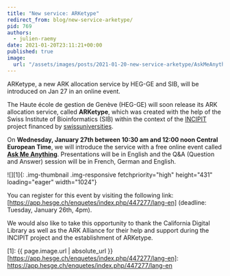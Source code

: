 ```yaml
---
title: "New service: ARKetype"
redirect_from: blog/new-service-arketype/
pid: 769
authors:
  - julien-raemy
date: 2021-01-20T23:11:21+00:00
published: true
image:
  url: "/assets/images/posts/2021-01-20-new-service-arketype/AskMeAnything-2048x862.png"
---
```


ARKetype, a new ARK allocation service by HEG-GE and SIB, will be introduced
on Jan 27 in an online event.

<!--more-->

The Haute école de gestion de Genève (HEG-GE) will soon release its ARK
allocation service, called **ARKetype**, which was created with the help of
the Swiss Institute of Bioinformatics (SIB) within the context of the
[INCIPIT] project financed by [swissuniversities].

On **Wednesday, January 27th between 10:30 am and 12:00 noon Central European
Time**, we will introduce the service with a free online event called **[Ask
Me Anything]**. Presentations will be in English and the Q&A (Question and
Answer) session will be in French, German and English.

![][1]{: .img-thumbnail .img-responsive fetchpriority="high" height="431" loading="eager" width="1024"}

You can register for this event by visiting the following link:
[https://app.hesge.ch/enquetes/index.php/447277/lang-en] (deadline: Tuesday,
January 26th, 4pm).

We would also like to take this opportunity to thank the California Digital
Library as well as the ARK Alliance for their help and support during the
INCIPIT project and the establishment of ARKetype.

[INCIPIT]: https://www.swissuniversities.ch/en/topics/digitalisation/p-5-scientific-information/projects/incipit
[swissuniversities]: https://www.swissuniversities.ch
[Ask Me Anything]: https://www.arketype.ch/news/
[1]: {{ page.image.url | absolute_url }}
[https://app.hesge.ch/enquetes/index.php/447277/lang-en]: https://app.hesge.ch/enquetes/index.php/447277/lang-en
